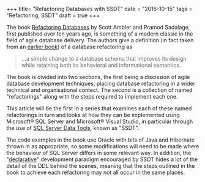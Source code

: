 +++
title=  "Refactoring Databases with SSDT"
date =  "2016-10-15"
tags = "Refactoring, SSDT"
draft = true
+++

The book [Refactoring Databases](http://databaserefactoring.com/) by Scott Ambler and Pramod Sadalage, first published over ten years ago, is something of a modern classic in the field of agile database delivery.  The authors give a definition (in fact taken from an [earlier book](http://eu.wiley.com/WileyCDA/WileyTitle/productCd-0471202835.html)) of a database refactoring as
 
> ...a simple change to a database schema that improves its design while retaining both its behavioral and informational semantics.

The book is divided into two sections, the first being a discission of agile database development techniques, placing database refactoring in a wider technical and organisational contect. The second is a collection of named "refactorings" along with the steps required to implement each one.

This article will be the first in a series that examines each of these named refactorings in turn and looks at how they can be implemented using Microsoft® SQL Server and Microsoft® Visual Studio, in particular through the use of [SQL Server Data Tools](https://blogs.msdn.microsoft.com/ssdt/), known as "SSDT".

The code examples in the book use Oracle with bits of Java and Hibernate thrown in as appropriate, so some modifications will need to be made where the behaviour of SQL Server differs in some relevant way. In addition, the "[declarative](https://blogs.msdn.microsoft.com/gertd/2009/06/05/declarative-database-development "The original DataDude article from way back")" development paradigm encouraged by SSDT hides a lot of the detail of the DDL behind the scenes, meaning that the steps outlined in the book to achieve each refactoring may not all occur in the same places.
